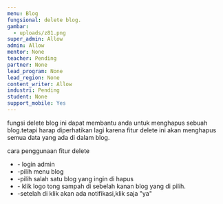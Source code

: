 ```yaml
---
menu: Blog
fungsional: delete blog.
gambar:
  - uploads/z81.png
super_admin: Allow
admin: Allow
mentor: None
teacher: Pending
partner: None
lead_program: None
lead_region: None
content_writer: Allow
industri: Pending
student: None
support_mobile: Yes
---
```

fungsi delete blog ini dapat membantu anda untuk menghapus sebuah blog.tetapi harap diperhatikan lagi karena fitur delete ini akan menghapus semua data yang ada di dalam blog.

cara penggunaan fitur delete 

* \- login admin
* \-pilih menu blog
* \-pilih salah satu blog yang ingin di hapus
* \- klik logo tong sampah di sebelah kanan blog yang di pilih.
* \-setelah di klik akan ada notifikasi,klik saja "ya"